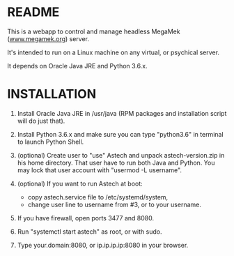 # README #

This is a webapp to control and manage headless MegaMek (www.megamek.org) server.

It's intended to run on a Linux machine on any virtual, or psychical server.

It depends on Oracle Java JRE and Python 3.6.x.


# INSTALLATION #

1. Install Oracle Java JRE in /usr/java (RPM packages and installation script will do just that).

2. Install Python 3.6.x and make sure you can type "python3.6" in terminal to launch Python Shell.

3. (optional) Create user to "use" Astech and unpack astech-version.zip in his home directory.
   That user have to run both Java and Python.
   You may lock that user account with "usermod -L username".

4. (optional) If you want to run Astech at boot:
   - copy astech.service file to /etc/systemd/system,
   - change user line to username from #3, or to your username.

5. If you have firewall, open ports 3477 and 8080.

6. Run "systemctl start astech" as root, or with sudo.

7. Type your.domain:8080, or ip.ip.ip.ip:8080 in your browser.